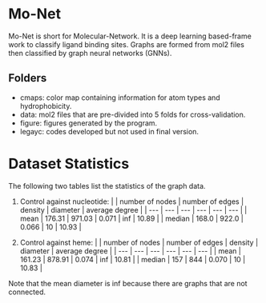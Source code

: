 # Mo-Net
Mo-Net is short for Molecular-Network. It is a deep learning based-frame work to classify ligand binding sites. Graphs are formed from mol2 files then classified by graph neural networks (GNNs).

## Folders
* cmaps: color map containing information for atom types and hydrophobicity.
* data: mol2 files that are pre-divided into 5 folds for cross-validation.
* figure: figures generated by the program.
* legayc: codes developed but not used in final version.

# Dataset Statistics
The following two tables list the statistics of the graph data.
1. Control against nucleotide:
|   | number of nodes | number of edges | density | diameter | average degree |
| --- | --- | --- | --- | --- | --- |
| mean | 176.31 | 971.03 | 0.071 | inf | 10.89 |
| median | 168.0 | 922.0 | 0.066 | 10 | 10.93 |

2. Control against heme:
|   | number of nodes | number of edges | density | diameter | average degree |
| --- | --- | --- | --- | --- | --- |
| mean | 161.23 | 878.91 | 0.074 | inf | 10.81 |
| median | 157 | 844 | 0.070 | 10 | 10.83 |

Note that the mean diameter is inf because there are graphs that are not connected.